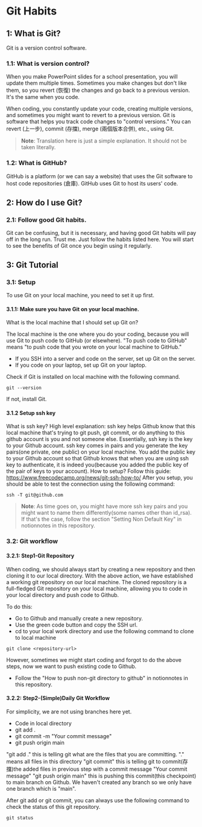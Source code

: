 # Git Habits

## 1: What is Git?
Git is a version control software. 

### 1.1: What is version control?
When you make PowerPoint slides for a school presentation, you will update them multiple times. Sometimes you make changes but don't like them, so you revert (恢復) the changes and go back to a previous version. It's the same when you code.

When coding, you constantly update your code, creating multiple versions, and sometimes you might want to revert to a previous version. Git is software that helps you track code changes to "control versions." You can revert (上一步), commit (存擋), merge (兩個版本合併), etc., using Git. 

> **Note**: Translation here is just a simple explanation. It should not be taken literally.

### 1.2: What is GitHub?
GitHub is a platform (or we can say a website) that uses the Git software to host code repositories (倉庫). GitHub uses Git to host its users' code.

## 2: How do I use Git?

### 2.1: Follow good Git habits.
Git can be confusing, but it is necessary, and having good Git habits will pay off in the long run. Trust me. Just follow the habits listed here. You will start to see the benefits of Git once you begin using it regularly.



## 3: Git Tutorial

### 3.1: Setup
To use Git on your local machine, you need to set it up first.

#### 3.1.1: Make sure you have Git on your local machine.
What is the local machine that I should set up Git on? 

The local machine is the one where you do your coding, because you will use Git to push code to GitHub (or elsewhere). "To push code to GitHub" means "to push code that you wrote on your local machine to GitHub."

- If you SSH into a server and code on the server, set up Git on the server.
- If you code on your laptop, set up Git on your laptop.

Check if Git is installed on local machine with the following command.
```
git --version
```
If not, install Git.
#### 3.1.2 Setup ssh key
What is ssh key? 
High level explanation: ssh key helps Github know that this local machine that's trying to git push, git commit, or do anything to this github account is you and not someone else. Essentially, ssh key is the key to your Github account. ssh key comes in pairs and you generate the key pairs(one private, one public) on your local machine. You add the public key to your Github account so that Github knows that when you are using ssh key to authenticate, it is indeed you(because you added the public key of the pair of keys to your account).
How to setup? Follow this guide: https://www.freecodecamp.org/news/git-ssh-how-to/
After you setup, you should be able to test the connection using the following command:
```
ssh -T git@github.com
```
> **Note**: As time goes on, you might have more ssh key pairs and you might want to name them differently(some names other than id_rsa). If that's the case, follow the section "Setting Non Default Key" in notionnotes in this repository.
### 3.2: Git workflow
#### 3.2.1: Step1-Git Repository

When coding, we should always start by creating a new repository and then cloning it to our local directory. With the above action, we have established a working git repository on our local machine. The cloned repository is a full-fledged Git repository on your local machine, allowing you to code in your local directory and push code to Github.

To do this:

- Go to Github and manually create a new repository.
- Use the green code button and copy the SSH url.
- cd to your local work directory and use the following command to clone to local machine
```
git clone <repository-url>
```
However, sometimes we might start coding and forgot to do the above steps, now we want to push existing code to Github.

- Follow the "How to push non-git directory to github" in notionnotes in this repository.
#### 3.2.2: Step2-(Simple)Daily Git Workflow
For simplicity, we are not using branches here yet.

- Code in local directory
- git add .
- git commit -m "Your commit message"
- git push origin main

"git add ." this is telling git what are the files that you are committing. "." means all files in this directory
"git commit" this is telling git to commit(存擋)the added files in previous step with a commit message "Your commit message"
"git push origin main" this is pushing this commit(this checkpoint) to main branch on Github. We haven't created any branch so we only have one branch which is "main".

After git add or git commit, you can always use the following command to check the status of this git repository.
```
git status
```
